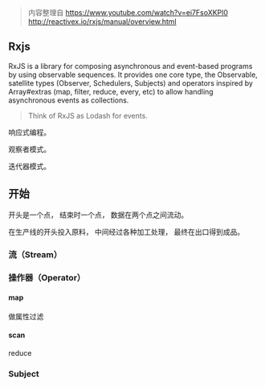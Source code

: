 > 内容整理自
> https://www.youtube.com/watch?v=ei7FsoXKPl0
> http://reactivex.io/rxjs/manual/overview.html

## Rxjs

RxJS is a library for composing asynchronous and event-based programs by using observable sequences. It provides one core type, the Observable, satellite types (Observer, Schedulers, Subjects) and operators inspired by Array#extras (map, filter, reduce, every, etc) to allow handling asynchronous events as collections.

> Think of RxJS as Lodash for events.

响应式编程。

观察者模式。

迭代器模式。

## 开始

开头是一个点，
结束时一个点，
数据在两个点之间流动。

在生产线的开头投入原料，
中间经过各种加工处理，
最终在出口得到成品。

### 流（Stream）

### 操作器（Operator）

#### map
做属性过滤

#### scan
reduce

### Subject
